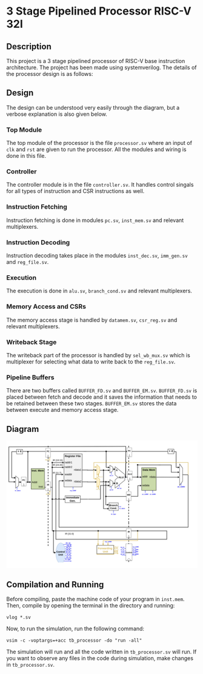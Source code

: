 # 3 Stage Pipelined Processor RISC-V 32I

## Description
This project is a 3 stage pipelined processor of RISC-V base instruction architecture. The project has been made using systemverilog. The details of the processor design is as follows:

## Design
The design can be understood very easily through the diagram, but a verbose explanation is also given below.

### Top Module
The top module of the processor is the file `processor.sv` where an input of `clk` and `rst` are given to run the processor. All the modules and wiring is done in this file.

### Controller
The controller module is in the file `controller.sv`. It handles control singals for all types of instruction and CSR instructions as well.

### Instruction Fetching
Instruction fetching is done in modules `pc.sv`, `inst_mem.sv` and relevant multiplexers.

### Instruction Decoding
Instruction decoding takes place in the modules `inst_dec.sv`, `imm_gen.sv` and `reg_file.sv`.

### Execution
The execution is done in `alu.sv`, `branch_cond.sv` and relevant multiplexers.

### Memory Access and CSRs
The memory access stage is handled by `datamem.sv`, `csr_reg.sv` and relevant multiplexers.

### Writeback Stage
The writeback part of the processor is handled by `sel_wb_mux.sv` which is multiplexer for selecting what data to write back to the `reg_file.sv`.

### Pipeline Buffers
There are two buffers called `BUFFER_FD.sv` and `BUFFER_EM.sv`. `BUFFER_FD.sv` is placed between fetch and decode and it saves the information that needs to be retained between these two stages. `BUFFER_EM.sv` stores the data between execute and memory access stage.

## Diagram
![](./haris_diag.jpg)

## Compilation and Running
Before compiling, paste the machine code of your program in `inst.mem`.
Then, compile by opening the terminal in the directory and running:
```
vlog *.sv
```
Now, to run the simulation, run the following command:
```
vsim -c -voptargs=+acc tb_processor -do "run -all"
```
The simulation will run and all the code written in `tb_processor.sv` will run. If you want to observe any files in the code during simulation, make changes in `tb_processor.sv`.